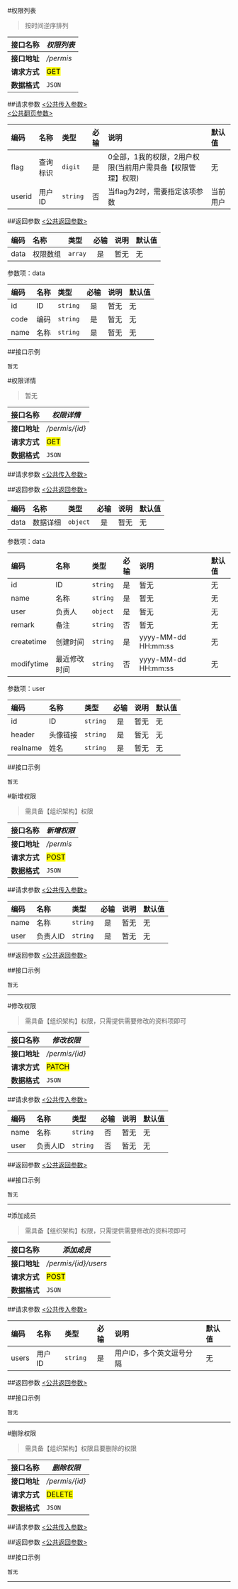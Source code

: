 #权限列表
>按时间逆序排列

| 接口名称 | *权限列表* |
| -- | -- |
| **接口地址** | */permis* |
| **请求方式** | <mark>GET</mark> |
| **数据格式** | <code>JSON</code> |


##请求参数
[<公共传入参数>](../README.md)  
[<公共翻页参数>](../README.md)

|编码|名称|类型|必输|说明|默认值|
|:---|:---|:---|:--:|:---|:-----|
|flag|查询标识|<code>digit</code>|是|0全部，1我的权限，2用户权限(当前用户需具备【权限管理】权限)|无|
|userid|用户ID|<code>string</code>|否|当flag为2时，需要指定该项参数|当前用户|


##返回参数
[<公共返回参数>](../README.md)

|编码|名称|类型|必输|说明|默认值|
|:---|:---|:---|:--:|:---|:-----|
|data|权限数组|<code>array</code>|是|暂无|无|

参数项：data

|编码|名称|类型|必输|说明|默认值|
|:---|:---|:---|:--:|:---|:-----|
|id|ID|<code>string</code>|是|暂无|无|
|code|编码|<code>string</code>|是|暂无|无|
|name|名称|<code>string</code>|是|暂无|无|

##接口示例

```
暂无
```




#权限详情
>暂无

| 接口名称 | *权限详情* |
| -- | -- |
| **接口地址** | */permis/{id}* |
| **请求方式** | <mark>GET</mark> |
| **数据格式** | <code>JSON</code> |


##请求参数
[<公共传入参数>](../README.md)  


##返回参数
[<公共返回参数>](../README.md)


|编码|名称|类型|必输|说明|默认值|
|:---|:---|:---|:--:|:---|:-----|
|data|数据详细|<code>object</code>|是|暂无|无|

参数项：data

|编码|名称|类型|必输|说明|默认值|
|:---|:---|:---|:--:|:---|:-----|
|id|ID|<code>string</code>|是|暂无|无|
|name|名称|<code>string</code>|是|暂无|无|
|user|负责人|<code>object</code>|是|暂无|无|
|remark|备注|<code>string</code>|否|暂无|无|
|createtime|创建时间|<code>string</code>|是|yyyy-MM-dd HH:mm:ss|无|
|modifytime|最近修改时间|<code>string</code>|否|yyyy-MM-dd HH:mm:ss|无|

参数项：user

|编码|名称|类型|必输|说明|默认值|
|:---|:---|:---|:--:|:---|:-----|
|id|ID|<code>string</code>|是|暂无|无|
|header|头像链接|<code>string</code>|是|暂无|无|
|realname|姓名|<code>string</code>|是|暂无|无|

##接口示例

```
暂无
```





#新增权限
>需具备【组织架构】权限


| 接口名称 | *新增权限* |
| -- | -- |
| **接口地址** | */permis* |
| **请求方式** | <mark>POST</mark> |
| **数据格式** | <code>JSON</code> |

##请求参数
[<公共传入参数>](../README.md)

|编码|名称|类型|必输|说明|默认值|
|:---|:---|:---|:--:|:---|:-----|
|name|名称|<code>string</code>|是|暂无|无|
|user|负责人ID|<code>string</code>|是|暂无|无|

##返回参数
[<公共返回参数>](../README.md)


##接口示例

```
暂无
```

***







#修改权限
>需具备【组织架构】权限，只需提供需要修改的资料项即可

| 接口名称 | *修改权限* |
| -- | -- |
| **接口地址** | */permis/{id}* |
| **请求方式** | <mark>PATCH</mark> |
| **数据格式** | <code>JSON</code> |

##请求参数
[<公共传入参数>](../README.md)

|编码|名称|类型|必输|说明|默认值|
|:---|:---|:---|:--:|:---|:-----|
|name|名称|<code>string</code>|否|暂无|无|
|user|负责人ID|<code>string</code>|否|暂无|无|

##返回参数
[<公共返回参数>](../README.md)

##接口示例

```
暂无
```

***





#添加成员
>需具备【组织架构】权限，只需提供需要修改的资料项即可

| 接口名称 | *添加成员* |
| -- | -- |
| **接口地址** | */permis/{id}/users* |
| **请求方式** | <mark>POST</mark> |
| **数据格式** | <code>JSON</code> |

##请求参数
[<公共传入参数>](../README.md)

|编码|名称|类型|必输|说明|默认值|
|:---|:---|:---|:--:|:---|:-----|
|users|用户ID|<code>string</code>|是|用户ID，多个英文逗号分隔|无|

##返回参数
[<公共返回参数>](../README.md)

##接口示例

```
暂无
```

***








#删除权限
>需具备【组织架构】权限且要删除的权限

| 接口名称 | *删除权限* |
| -- | -- |
| **接口地址** | */permis/{id}* |
| **请求方式** | <mark>DELETE</mark> |
| **数据格式** | <code>JSON</code> |

##请求参数
[<公共传入参数>](../README.md)

##返回参数
[<公共返回参数>](../README.md)

##接口示例

```
暂无
```

***
